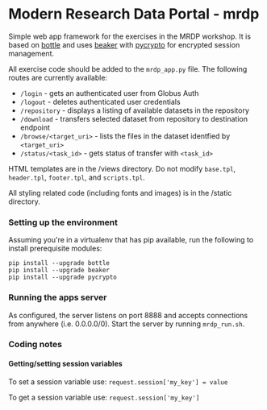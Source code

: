# Modern Research Data Portal - mrdp
Simple web app framework for the exercises in the MRDP workshop. It is based on [bottle](http://bottlepy.org) and uses [beaker](https://www.github.com/bbangert/beaker) with [pycrypto](https://github.com/dlitz/pycrypto) for encrypted session management.

All exercise code should be added to the `mrdp_app.py` file. The following routes are currently available:

- `/login` - gets an authenticated user from Globus Auth
- `/logout` - deletes authenticated user credentials
- `/repository` - displays a listing of available datasets in the repository
- `/download` - transfers selected dataset from repository to destination endpoint
- `/browse/<target_uri>` - lists the files in the dataset identfied by `<target_uri>`
- `/status/<task_id>` - gets status of transfer with `<task_id>`

HTML templates are in the /views directory. Do not modify `base.tpl`, `header.tpl`, `footer.tpl`, and `scripts.tpl`.

All styling related code (including fonts and images) is in the /static directory.

### Setting up the environment
Assuming you're in a virtualenv that has pip available, run the following to install prerequisite modules:
```
pip install --upgrade bottle
pip install --upgrade beaker
pip install --upgrade pycrypto
```

### Running the apps server
As configured, the server listens on port 8888 and accepts connections from anywhere (i.e. 0.0.0.0/0). Start the server by running `mrdp_run.sh`.

### Coding notes

#### Getting/setting session variables
To set a session variable use: `request.session['my_key'] = value`

To get a session variable use: `request.session['my_key']`

